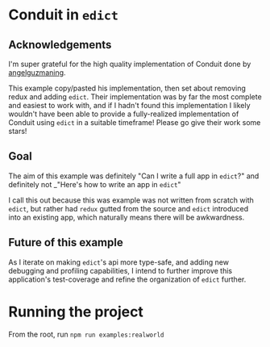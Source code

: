 # Conduit in `edict`

## Acknowledgements
I'm super grateful for the high quality implementation of Conduit done by [angelguzmaning](https://github.com/angelguzmaning/ts-redux-react-realworld-example-app).

This example copy/pasted his implementation, then set about removing redux and adding `edict`. Their implementation
was by far the most complete and easiest to work with, and if I hadn't found this implementation I likely wouldn't have 
been able to provide a fully-realized implementation of Conduit using `edict` in a suitable timeframe! Please go give 
their work some stars! 

## Goal 
The aim of this example was definitely "Can I write a full app in `edict`?" and
definitely not _"Here's how to write an app in `edict`"

I call this out because this was example was not written from scratch with `edict`, but rather 
had `redux` gutted from the source and `edict` introduced into an existing app, which
naturally means there will be awkwardness. 

## Future of this example
As I iterate on making `edict`'s api more type-safe, and adding new debugging and profiling capabilities,
I intend to further improve this application's test-coverage and refine the organization of `edict` further. 

# Running the project
From the root, run `npm run examples:realworld`
